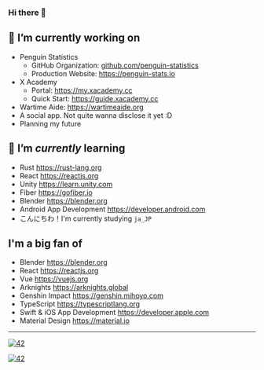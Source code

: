 ### Hi there 👋

<!--

  > Ola! Glad you've reached here! I want to make friends
  > who is like you that loves exploring! Why not go
  > follow some of my social accounts, or just shoot me
  > an email at me@galvingao.com?
  > In advance, nice to meet you! ;D

  > Oh and I'm currently working in a startup that sets up
  > the infrastructure of a virtual social network meant
  > for the future. Shoot me a resume if you are interested! :heart:

-->


## 🔭 I’m currently working on
- Penguin Statistics
  - GitHub Organization: [github.com/penguin-statistics](https://github.com/penguin-statistics)
  - Production Website: https://penguin-stats.io
- X Academy
  - Portal: https://my.xacademy.cc
  - Quick Start: https://guide.xacademy.cc
- Wartime Aide: https://wartimeaide.org
- A social app. Not quite wanna disclose it yet :D
- Planning my future

## 🌱 I’m _currently_ learning
- Rust https://rust-lang.org
- React https://reactjs.org
- Unity https://learn.unity.com
- Fiber https://gofiber.io
- Blender https://blender.org
- Android App Development https://developer.android.com
- こんにちわ！I'm currently studying `ja_JP`

## I'm a big fan of
- Blender https://blender.org
- React https://reactjs.org
- Vue https://vuejs.org
- Arknights https://arknights.global
- Genshin Impact https://genshin.mihoyo.com
- TypeScript https://typescriptlang.org
- Swift & iOS App Development https://developer.apple.com
- Material Design https://material.io

---

[![42](https://count.getloli.com/get/@GalvinGao?theme=rule34)](#)

[![42](https://github-readme-stats-galvingao.vercel.app/api/top-langs/?username=GalvinGao&count_private=true&layout=compact&theme=github_dark&hide_border=true)](#)


